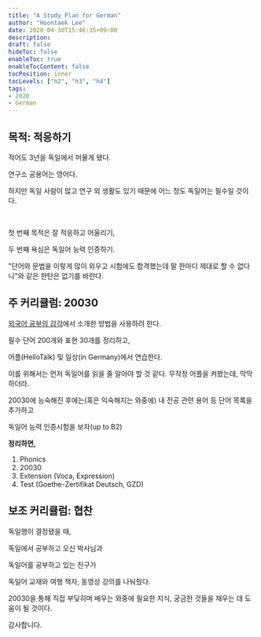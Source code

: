 ```yaml
---
title: "A Study Plan for German"
author: "Hoontaek Lee"
date: 2020-04-30T15:46:35+09:00
description:
draft: false
hideToc: false
enableToc: true
enableTocContent: false
tocPosition: inner
tocLevels: ["h2", "h3", "h4"]
tags:
- 2020
- German
---
```




## 목적: 적응하기

적어도 3년을 독일에서 머물게 됐다.

연구소 공용어는 영어다.

하지만 독일 사람이 많고 연구 외 생활도 있기 때문에 어느 정도 독일어는 필수일 것이다.

<br>

첫 번째 목적은 잘 적응하고 어울리기,

두 번째 욕심은 독일어 능력 인증하기.



"단어와 문법을 이렇게 많이 외우고 시험에도 합격했는데 말 한마디 제대로 할 수 없다니"와 같은 한탄은 없기를 바란다.



## 주 커리큘럼: 20030

[외국어 공부의 감각](/en/posts/20200426_languageStudy)에서 소개한 방법을 사용하려 한다.



필수 단어 200개와 표현 30개를 정리하고,

어플(HelloTalk) 및 일상(in Germany)에서 연습한다.

이를 위해서는 먼저 독일어를 읽을 줄 알아야 할 것 같다. 무작정 어플을 켜봤는데, 막막하더라.

20030에 능숙해진 후에는(혹은 익숙해지는 와중에) 내 전공 관련 용어 등 단어 목록을 추가하고

독일어 능력 인증시험을 보자(up to B2)

 

**정리하면,**



1. Phonics
2. 20030
3. Extension (Voca, Expression)
4. Test (Goethe-Zertifikat Deutsch, GZD)



## 보조 커리큘럼: 협찬

독일행이 결정됐을 때, 

독일에서 공부하고 오신 박사님과  

독일어를 공부하고 있는 친구가

독일어 교재와 여행 책자, 동영상 강의를 나눠줬다.



20030을 통해 직접 부딪히며 배우는 와중에 필요한 지식, 궁금한 것들을 채우는 데 도움이 될 것이다.



감사합니다.



